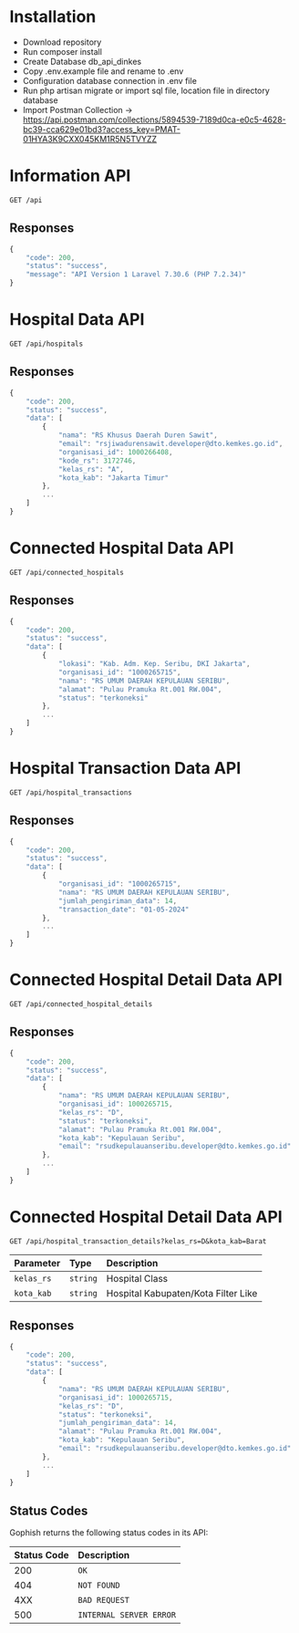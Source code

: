 # Installation

- Download repository
- Run composer install
- Create Database db_api_dinkes
- Copy .env.example file and rename to .env
- Configuration database connection in .env file
- Run php artisan migrate or import sql file, location file in directory database
- Import Postman Collection -> https://api.postman.com/collections/5894539-7189d0ca-e0c5-4628-bc39-cca629e01bd3?access_key=PMAT-01HYA3K9CXX045KM1R5N5TVYZZ

# Information API
```http
GET /api
```

## Responses
```javascript
{
    "code": 200,
    "status": "success",
    "message": "API Version 1 Laravel 7.30.6 (PHP 7.2.34)"
}
```

# Hospital Data API
```http
GET /api/hospitals
```

## Responses
```javascript
{
    "code": 200,
    "status": "success",
    "data": [
        {
            "nama": "RS Khusus Daerah Duren Sawit",
            "email": "rsjiwadurensawit.developer@dto.kemkes.go.id",
            "organisasi_id": 1000266408,
            "kode_rs": 3172746,
            "kelas_rs": "A",
            "kota_kab": "Jakarta Timur"
        },
        ...
    ]
}
```

# Connected Hospital Data API
```http
GET /api/connected_hospitals
```

## Responses
```javascript
{
    "code": 200,
    "status": "success",
    "data": [
        {
            "lokasi": "Kab. Adm. Kep. Seribu, DKI Jakarta",
            "organisasi_id": "1000265715",
            "nama": "RS UMUM DAERAH KEPULAUAN SERIBU",
            "alamat": "Pulau Pramuka Rt.001 RW.004",
            "status": "terkoneksi"
        },
        ...
    ]
}
```

# Hospital Transaction Data API
```http
GET /api/hospital_transactions
```

## Responses
```javascript
{
    "code": 200,
    "status": "success",
    "data": [
        {
            "organisasi_id": "1000265715",
            "nama": "RS UMUM DAERAH KEPULAUAN SERIBU",
            "jumlah_pengiriman_data": 14,
            "transaction_date": "01-05-2024"
        },
        ...
    ]
}
```

# Connected Hospital Detail Data API
```http
GET /api/connected_hospital_details
```

## Responses
```javascript
{
    "code": 200,
    "status": "success",
    "data": [
        {
            "nama": "RS UMUM DAERAH KEPULAUAN SERIBU",
            "organisasi_id": 1000265715,
            "kelas_rs": "D",
            "status": "terkoneksi",
            "alamat": "Pulau Pramuka Rt.001 RW.004",
            "kota_kab": "Kepulauan Seribu",
            "email": "rsudkepulauanseribu.developer@dto.kemkes.go.id"
        },
        ...
    ]
}
```

# Connected Hospital Detail Data API
```http
GET /api/hospital_transaction_details?kelas_rs=D&kota_kab=Barat
```

| Parameter | Type | Description |
| :--- | :--- | :--- |
| `kelas_rs` | `string` | Hospital Class |
| `kota_kab` | `string` | Hospital Kabupaten/Kota Filter Like |

## Responses
```javascript
{
    "code": 200,
    "status": "success",
    "data": [
        {
            "nama": "RS UMUM DAERAH KEPULAUAN SERIBU",
            "organisasi_id": 1000265715,
            "kelas_rs": "D",
            "status": "terkoneksi",
            "jumlah_pengiriman_data": 14,
            "alamat": "Pulau Pramuka Rt.001 RW.004",
            "kota_kab": "Kepulauan Seribu",
            "email": "rsudkepulauanseribu.developer@dto.kemkes.go.id"
        },
        ...
    ]
}
```

## Status Codes

Gophish returns the following status codes in its API:

| Status Code | Description |
| :--- | :--- |
| 200 | `OK` |
| 404 | `NOT FOUND` |
| 4XX | `BAD REQUEST` |
| 500 | `INTERNAL SERVER ERROR` |
